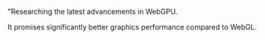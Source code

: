 "Researching the latest advancements in WebGPU.

It promises significantly better graphics performance compared to WebGL.